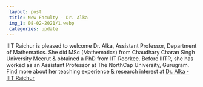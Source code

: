 ```yaml
---
 layout: post	
 title: New Faculty - Dr. Alka
 img_1: 08-02-2021/1.webp
 categories: update
---
```


IIIT Raichur is pleased to welcome Dr. Alka, Assistant Professor, Department of Mathematics. She did MSc (Mathematics) from Chaudhary Charan Singh University Meerut & obtained a PhD from IIT Roorkee. Before IIITR, she has worked as an Assistant Professor at The NorthCap University, Gurugram. Find more about her teaching experience & research interest at <a href="https://lnkd.in/dee9iZx">Dr. Alka - IIIT Raichur</a>

